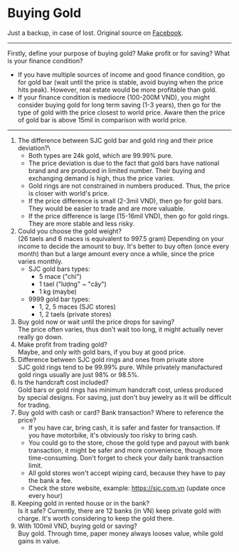 # Buying Gold

Just a backup, in case of lost. Original source on [Facebook](https://www.facebook.com/groups/bietreview/posts/688477375727952/).

-------

Firstly, define your purpose of buying gold? Make profit or for saving? What is your finance condition?

- If you have multiple sources of income and good finance condition, go for gold bar (wait until the price is stable, avoid buying when the price hits peak). However, real estate would be more profitable than gold.
- If your finance condition is mediocre (100-200M VND), you might consider buying gold for long term saving (1-3 years), then go for the type of gold with the price closest to world price. Aware then the price of gold bar is above 15mil in comparison with world price.

-------

1. The difference between SJC gold bar and gold ring and their price deviation?\
   - Both types are 24k gold, which are 99.99% pure.
   - The price deviation is due to the fact that gold bars have national brand and are produced in limited number. Their buying and exchanging demand is high, thus the price varies.
   - Gold rings are not constrained in numbers produced. Thus, the price is closer with world's price.
   - If the price difference is small (2-3mil VND), then go for gold bars. They would be easier to trade and are more valuable.
   - If the price difference is large (15-16mil VND), then go for gold rings. They are more stable and less risky.
2. Could you choose the gold weight?\
  (26 taels and 6 maces is equivalent to 997.5 gram)
  Depending on your income to decide the amount to buy. It's better to buy often (once every month) than but a large amount every once a while, since the price varies monthly.
   - SJC gold bars types:
     - 5 mace ("chỉ")
     - 1 tael ("lượng" ~ "cây")
     - 1 kg (maybe)
   - 9999 gold bar types:
     - 1, 2, 5 maces (SJC stores)
     - 1, 2 taels (private stores)  
3. Buy gold now or wait until the price drops for saving?\
  The price often varies, thus don't wait too long, it might actually never really go down.
4. Make profit from trading gold?\
  Maybe, and only with gold bars, if you buy at good price.
5. Difference between SJC gold rings and ones from private store\
  SJC gold rings tend to be 99.99% pure. While privately manufactured gold rings usually are just 98% or 98.5%.
6. Is the handcraft cost included?\
  Gold bars or gold rings has minimum handcraft cost, unless produced by special designs. For saving, just don't buy jewelry as it will be difficult for trading.
7. Buy gold with cash or card? Bank transaction? Where to reference the price?
   - If you have car, bring cash, it is safer and faster for transaction. If you have motorbike, it's obviously too risky to bring cash.
   - You could go to the store, chose the gold type and payout with bank transaction, it might be safer and more convenience, though more time-consuming. Don't forget to check your daily bank transaction limit.
   - All gold stores won't accept wiping card, because they have to pay the bank a fee.
   - Check the store website, example: <https://sjc.com.vn> (update once every hour)
8. Keeping gold in rented house or in the bank?\
  Is it safe? Currently, there are 12 banks (in VN) keep private gold with charge. It's worth considering to keep the gold there.
9. With 100mil VND, buying gold or saving?\
  Buy gold. Through time, paper money always looses value, while gold gains in value.
